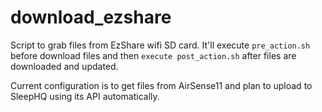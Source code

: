 # download_ezshare
Script to grab files from EzShare wifi SD card.
It'll execute `pre_action.sh` before download files and then `execute post_action.sh` after files are downloaded and updated. 

Current configuration is to get files from AirSense11 and plan to upload to SleepHQ using its API automatically. 

